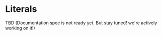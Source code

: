 # Literals

TBD (Documentation spec is not ready yet. But stay tuned! we're actively working on it!)